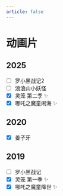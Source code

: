 ```yaml
---
article: false
---
```


# 动画片

## 2025

- [ ] 罗小黑战记2
- [ ] 浪浪山小妖怪
- [x] 灵笼 第二季 ✨
- [x] 哪吒之魔童闹海 ✨

## 2020

- [x] 姜子牙

## 2019

- [ ] 罗小黑战记
- [x] 灵笼 第一季 ✨
- [x] 哪吒之魔童降世 ✨